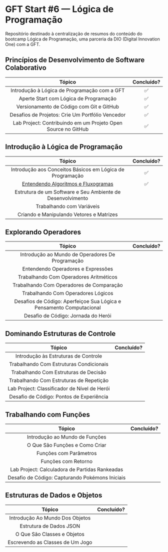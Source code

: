 # GFT Start #6 — Lógica de Programação

Repositório destinado à centralização de resumos do conteúdo do bootcamp Lógica de Programação, uma parceria da DIO (Digital Innovation One) com a GFT.

## Princípios de Desenvolvimento de Software Colaborativo

|                            Tópico                             | Concluído? |
| :-----------------------------------------------------------: | :--------: |
|         Introdução à Lógica de Programação com a GFT          |     ✅     |
|            Aperte Start com Lógica de Programação             |     ✅     |
|           Versionamento de Código com Git e GitHub            |     ✅     |
|       Desafios de Projetos: Crie Um Portfólio Vencedor        |     ✅     |
| Lab Project: Contribuindo em um Projeto Open Source no GitHub |     ✅     |

## Introdução à Lógica de Programação

|                                                          Tópico                                                           | Concluído? |
| :-----------------------------------------------------------------------------------------------------------------------: | :--------: |
|                                 Introdução aos Conceitos Básicos em Lógica de Programação                                 |     ✅     |
| [Entendendo Algoritmos e Fluxogramas](/resumos/introducao-a-logica-de-programacao/entendendo-algoritmos-e-fluxogramas.md) |     ✅     |
|                                Estrutura de um Software e Seu Ambiente de Desenvolvimento                                 |            |
|                                                 Trabalhando com Variáveis                                                 |            |
|                                         Criando e Manipulando Vetores e Matrizes                                          |            |

## Explorando Operadores

|                                Tópico                                | Concluído? |
| :------------------------------------------------------------------: | :--------: |
|           Introdução ao Mundo de Operadores De Programação           |            |
|                  Entendendo Operadores e Expressões                  |            |
|                Trabalhando Com Operadores Aritméticos                |            |
|               Trabalhando Com Operadores de Comparação               |            |
|                  Trabalhando Com Operadores Lógicos                  |            |
| Desafios de Código: Aperfeiçoe Sua Lógica e Pensamento Computacional |            |
|                 Desafio de Código: Jornada do Herói                  |            |

## Dominando Estruturas de Controle

|                    Tópico                    | Concluído? |
| :------------------------------------------: | :--------: |
|     Introdução às Estruturas de Controle     |            |
|   Trabalhando Com Estruturas Condicionais    |            |
|    Trabalhando Com Estruturas de Decisão     |            |
|   Trabalhando Com Estruturas de Repetição    |            |
| Lab Project: Classificador de Nível de Herói |            |
|   Desafio de Código: Pontos de Experiência   |            |

## Trabalhando com Funções

|                     Tópico                      | Concluído? |
| :---------------------------------------------: | :--------: |
|         Introdução ao Mundo de Funções          |            |
|         O Que São Funções e Como Criar          |            |
|             Funções com Parâmetros              |            |
|               Funções com Retorno               |            |
| Lab Project: Calculadora de Partidas Rankeadas  |            |
| Desafio de Código: Capturando Pokémons Iniciais |            |

## Estruturas de Dados e Objetos

|              Tópico              | Concluído? |
| :------------------------------: | :--------: |
| Introdução Ao Mundo Dos Objetos  |            |
|     Estrutura de Dados JSON      |            |
|   O Que São Classes e Objetos    |            |
| Escrevendo as Classes de Um Jogo |            |
